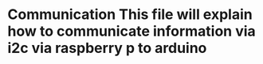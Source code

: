 # Communication This file will explain how to communicate information via i2c via raspberry p to arduino

